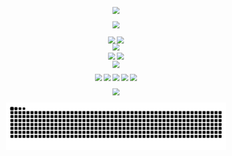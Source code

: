 <!-- https://github.com/kyechan99/capsule-render -->
<p align="center">
<img src="https://capsule-render.vercel.app/api?type=waving&color=timeGradient&height=300&&section=header&text=张清流是大帅哥!&fontSize=90&fontAlign=50&fontAlignY=30&desc=张清流好帅！😊😊😊&descAlign=50&descSize=30&descAlignY=60&animation=twinkling" />
</p>

<!-- https://github.com/DenverCoder1/readme-typing-svg -->
<p align="center">
<img src="https://readme-typing-svg.demolab.com?font=Orbitron&size=25&pause=1000&center=true&vCenter=true&random=false&width=600&lines=Welcome+to+张清流's+GitHub+profile+page!;I+am+super+obsessed+with+programming!" />
</p>

<p align="center">
<!-- https://github.com/anuraghazra/github-readme-stats -->
<img align="center" width="400" src="https://github-readme-stats.vercel.app/api?username=Xiaokang2022&theme=transparent&show_icons=true&hide_border=true&show=reviews&hide_title=true&hide=contribs" />
<!-- https://github.com/DenverCoder1/github-readme-streak-stats -->
<img align="center" width="400" src="https://streak-stats.demolab.com?user=Xiaokang2022&theme=transparent&date_format=%5BY.%5Dn.j&hide_border=true" />
<br/>
<!-- https://github.com/Ashutosh00710/github-readme-activity-graph -->
<img width="800" src="https://github-readme-activity-graph.vercel.app/graph?username=Xiaokang2022&theme=github-compact&hide_border=true&area=true&custom_title=Contribution%20Graph" />
<br/>
<!-- https://github.com/anuraghazra/github-readme-stats -->
<img align="center" src="https://github-readme-stats.vercel.app/api/wakatime?username=Xiaokang2022&theme=transparent&hide_border=true&layout=compact&langs_count=22" />
<!-- https://github.com/anuraghazra/github-readme-stats -->
<img align="center" src="https://github-readme-stats.vercel.app/api/top-langs/?username=Xiaokang2022&theme=transparent&hide_border=true&layout=donut-vertical&langs_count=6" />
<br/>
<!-- https://github.com/tandpfun/skill-icons -->
<img align="center" src="https://skillicons.dev/icons?i=py,c,cpp,cs,java,html,css,js,ts,md,matlab&theme=light" />
</p>

<!-- https://github.com/badges/shields -->
<p align="center">
<a href="https://github.com/ZhangQL2824"><img src="https://img.shields.io/badge/GitHub-张清流-blue?logo=github" /></a>
<img src="https://img.shields.io/badge/QQ-3024666853-green?logo=tencentqq" />
<img src="https://img.shields.io/badge/runningmonkey0-a?logo=wechat&labelColor=gray&color=green" />
<!-- https://github.com/antonkomarev/github-profile-views-counter -->
<img src="https://komarev.com/ghpvc/?username=Xiaokang2022&abbreviated=true&color=yellow" />
<img src="[https://komarev.com/ghpvc/?username=Xiaokang2022&abbreviated=true&color=yellow](https://img.shields.io/badge/%E5%BC%A0%E6%B8%85%E6%B5%81%E6%98%AF%E5%A4%A7%E5%B8%85%E5%93%A5-%E5%BC%A0%E6%B8%85%E6%B5%81%E6%98%AF%E5%A4%A7%E5%B8%85%E5%93%A5-blue)" />
</p>

<!-- https://github.com/kyechan99/capsule-render -->
<p align="center">
<img src="https://capsule-render.vercel.app/api?type=waving&color=timeGradient&height=300&&section=footer&text=张清流是大帅哥!&fontSize=90&fontAlign=50&fontAlignY=70&desc=张清流好帅💖😊&descAlign=50&descSize=30&descAlignY=40&animation=twinkling" />
</p>

<picture>
  <source media="(prefers-color-scheme: dark)" srcset="https://raw.githubusercontent.com/Peter-JXL/Peter-JXL/output/github-contribution-grid-snake-dark.svg">
  <source media="(prefers-color-scheme: light)" srcset="https://raw.githubusercontent.com/Peter-JXL/Peter-JXL/output/github-contribution-grid-snake.svg">
  <img alt="github contribution grid snake animation" src="https://raw.githubusercontent.com/Peter-JXL/Peter-JXL/output/github-contribution-grid-snake.svg">
</picture>






